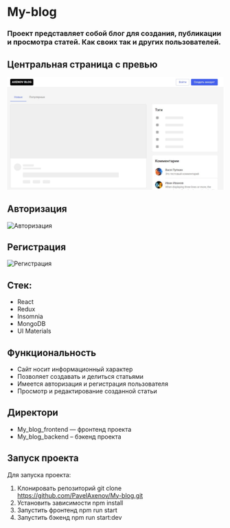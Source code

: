 # My-blog

### Проект представляет собой блог для создания, публикации и просмотра статей. Как своих так и других пользователей.

## Центральная страница с превью
![Главная](https://github.com/PavelAxenov/My-blog/blob/main/My_blog_frontend/images/preview.jpg)

## Авторизация
![Авторизация](https://github.com/PavelAxenov/My_blog/My_blog_frontend/raw/main/src/images/readme/login.jpg)

## Регистрация
![Регистрация](https://github.com/PavelAxenov/My_blog/My_blog_frontend/raw/main/src/images/readme/register.jpg)

## Стек:
* React
* Redux
* Insomnia
* MongoDB
* UI Materials

## Функциональность
* Сайт носит информационный характер
* Позволяет создавать и делиться статьями
* Имеется авторизация и регистрация пользователя
* Просмотр и редактирование созданной статьи

## Директори
* My_blog_frontend — фронтенд проекта
* My_blog_backend – бэкенд проекта

## Запуск проекта

Для запуска проекта:

1. Клонировать репозиторий git clone https://github.com/PavelAxenov/My-blog.git
2. Установить зависимости npm install
3. Запустить фронтенд npm run start
4. Запустить бэкенд npm run start:dev
